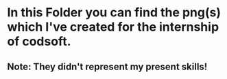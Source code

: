 # In this Folder you can find the png(s) which I've created for the internship of codsoft. 

## Note: They didn't represent my present skills!
